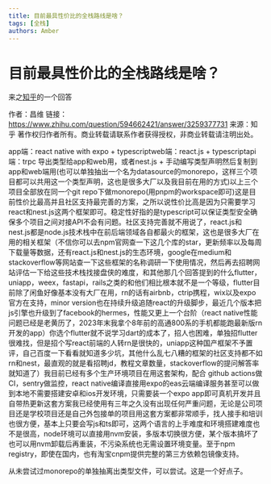 ```yaml
---
title: 目前最具性价比的全栈路线是啥？
tags: [全栈]
authors: Amber
---
```


# 目前最具性价比的全栈路线是啥？

来之[知乎](https://www.zhihu.com/question/594662421/answer/3259377731)的一个回答

作者：昌维
链接：https://www.zhihu.com/question/594662421/answer/3259377731
来源：知乎
著作权归作者所有。商业转载请联系作者获得授权，非商业转载请注明出处。

app端：react native with expo + typescriptweb端：react.js + typescriptapi端：trpc 导出类型给app和web用，或者nest.js + 手动编写类型声明然后复制到app和web端用(也可以单独抽出一个名为datasource的monorepo，这样三个项目都可以共用这一个类型声明，这也是很多大厂以及我目前在用的方式)以上三个项目全部放在同一个git repo下做monorepo(用pnpm的workspace即可)这是目前性价比最高并且社区支持最完善的方案，之所以说性价比高是因为只需要学习react和nest.js这两个框架即可。稳定性好指的是typescript可以保证类型安全确保多个项目之间对接API不会有问题。社区支持完善就不用说了，react.js和nest.js都是node.js技术栈中在前后端领域各自都最火的框架，这也是很多大厂在用的相关框架（不信你可以去npm官网查一下这几个库的star，更新频率以及每周下载量等数据，还有react.js和nest.js的生态环境，google在medium和stackoverflow等网站查一下这些框架的名称调研一下使用情况，然后再去招聘网站评估一下给这些技术栈找接盘侠的难度，和其他那几个回答提到的什么flutter，uniapp，weex，fastapi，rails之类的和他们相比根本就不是一个等级，flutter目前除了闲鱼好像基本没有大厂在用，rn的话有airbnb，ctrip携程，wix以及expo官方在支持，minor version也在持续升级追随react的升级脚步，最近几个版本把js引擎也升级到了facebook的hermes，性能又更上一个台阶（react native性能问题已经是老黄历了，2023年末我拿个8年前的高通800系的手机都能跑最新版rn开发的app）你选个flutter就不说学习dart的成本了，招人也困难，单独招flutter很难找，但是招个写react前端的人转rn是很快的，uniapp这种国产框架不予置评，自己百度一下看看就知道多少坑，其他什么乱七八糟的框架的社区支持都不如rn和nest，最直观的就是看招聘jd，教程文章数量，stackoverflow的提问解答率就知道了）我目前已经有多个生产环境项目在用这套架构，配合 github actions做CI，sentry做监控，react native编译直接用expo的eas云端编译服务甚至可以做到本地不需要搭建安卓和ios开发环境，只需要装一个expo app即可真机开发并且自带热更新这套方案我已经使用有三年之久没有出现任何严重问题，无论是公司项目还是学校项目还是自己外包接单的项目用这套方案都非常顺手，找人接手和培训也很方便，基本上只要会写js和ts即可，这两个语言的上手难度和环境搭建难度也不是很高，node环境可以直接用nvm安装，多版本切换很方便，某个版本搞坏了也可以用nvm卸载后再重装，不污染系统也无需设置环境变量。至于npm registry，即使在国内，也有淘宝cnpm提供完整的第三方依赖包镜像支持。

从未尝试过monorepo的单独抽离出类型文件，可以尝试。这是一个好点子。



  